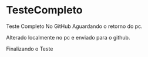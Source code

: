 # TesteCompleto
Teste Completo
No GitHub
Aguardando o retorno do pc.



Alterado localmente no pc e enviado para o github.

Finalizando o Teste

